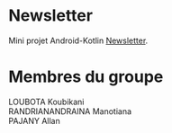 # Newsletter
Mini projet Android-Kotlin [Newsletter](https://github.com/eamosse/android-mbds-2020/blob/main/mini_projet.md).

# Membres du groupe
LOUBOTA Koubikani <br>
RANDRIANANDRAINA Manotiana <br>
PAJANY Allan